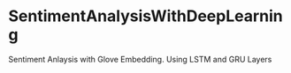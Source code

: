 # SentimentAnalysisWithDeepLearning
Sentiment Anlaysis with Glove Embedding. Using LSTM and GRU Layers
